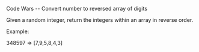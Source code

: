 Code Wars  -- Convert number to reversed array of digits

Given a random integer, return the integers within an array in reverse order.

Example:

348597 => [7,9,5,8,4,3]
